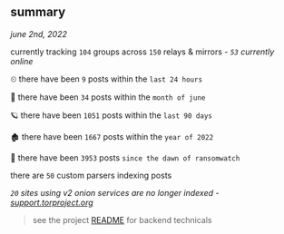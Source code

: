 
## summary
_june 2nd, 2022_

currently tracking `104` groups across `150` relays & mirrors - _`53` currently online_

⏲ there have been `9` posts within the `last 24 hours`

🦈 there have been `34` posts within the `month of june`

🪐 there have been `1051` posts within the `last 90 days`

🏚 there have been `1667` posts within the `year of 2022`

🦕 there have been `3953` posts `since the dawn of ransomwatch`

there are `50` custom parsers indexing posts

_`20` sites using v2 onion services are no longer indexed - [support.torproject.org](https://support.torproject.org/onionservices/v2-deprecation/)_

> see the project [README](https://github.com/joshhighet/ransomwatch#ransomwatch--) for backend technicals
